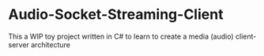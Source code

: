 # Audio-Socket-Streaming-Client
This a WIP toy project written in C# to learn to create a media (audio) client-server architecture
